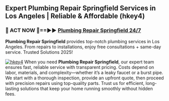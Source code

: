## Expert Plumbing Repair Springfield Services in Los Angeles | Reliable & Affordable (hkey4)  

<h3>🚿 ACT NOW 🌟==►► <a href="https://tinyurl.com/2ne6vx2x" rel="nofollow">Plumbing Repair Springfield 24/7</a></h3>

**Plumbing Repair Springfield** provides top-notch plumbing services in Los Angeles. From repairs to installations, enjoy free consultations + same-day service. Trusted Solutions 2025!

[![hkey4](https://i.imgur.com/4PFF4AK.jpeg)](https://tinyurl.com/2ne6vx2x)
When you need **Plumbing Repair Springfield**, our expert team ensures fast, reliable service with transparent pricing. Costs depend on labor, materials, and complexity—whether it’s a leaky faucet or a burst pipe. We start with a thorough inspection, provide an upfront quote, then proceed with precision repairs using top-quality parts. Trust us for efficient, long-lasting solutions that keep your home running smoothly without hidden fees.